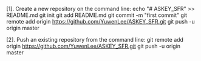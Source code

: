 [1]. Create a new repository on the command line:
echo "# ASKEY_SFR" >> README.md
git init
git add README.md
git commit -m "first commit"
git remote add origin https://github.com/YuwenLee/ASKEY_SFR.git
git push -u origin master

[2]. Push an existing repository from the command line:
git remote add origin https://github.com/YuwenLee/ASKEY_SFR.git
git push -u origin master

